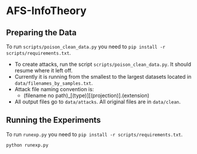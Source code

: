 # AFS-InfoTheory


## Preparing the Data 

To run `scripts/poison_clean_data.py` you need to `pip install -r scripts/requirements.txt`.

- To create attacks, run the script `scripts/poison_clean_data.py`. It should resume where it left off.
- Currently it is running from the smallest to the largest datasets located in `data/filenames_by_samples.txt`.
- Attack file naming convention is:
  - (filename no path)\_[(type)][(projection)].(extension)
- All output files go to `data/attacks`. All original files are in `data/clean`.



## Running the Experiments  

To run `runexp.py` you need to `pip install -r scripts/requirements.txt`.

```
python runexp.py 
``` 